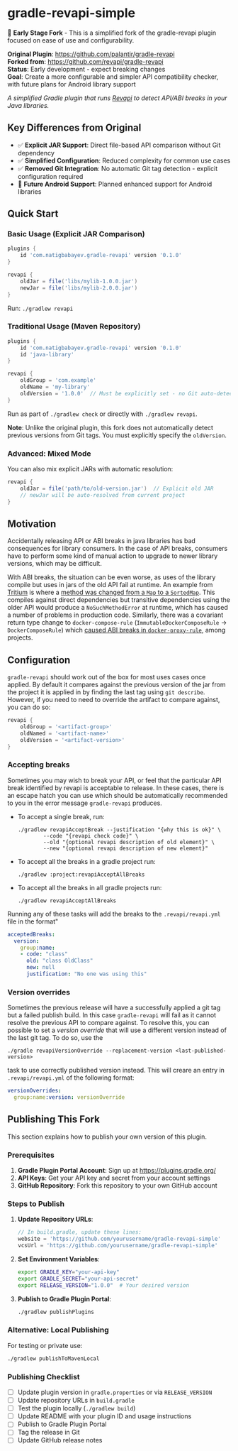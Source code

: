 # gradle-revapi-simple

🚧 **Early Stage Fork** - This is a simplified fork of the gradle-revapi plugin focused on ease of use and configurability.

**Original Plugin**: https://github.com/palantir/gradle-revapi  
**Forked from**: https://github.com/revapi/gradle-revapi  
**Status**: Early development - expect breaking changes  
**Goal**: Create a more configurable and simpler API compatibility checker, with future plans for Android library support

_A simplified Gradle plugin that runs [Revapi](https://revapi.org) to detect API/ABI breaks in your Java libraries._

## Key Differences from Original

- ✅ **Explicit JAR Support**: Direct file-based API comparison without Git dependency
- ✅ **Simplified Configuration**: Reduced complexity for common use cases  
- ✅ **Removed Git Integration**: No automatic Git tag detection - explicit configuration required
- 🚧 **Future Android Support**: Planned enhanced support for Android libraries

## Quick Start

### Basic Usage (Explicit JAR Comparison)

```gradle
plugins {
    id 'com.natigbabayev.gradle-revapi' version '0.1.0'
}

revapi {
    oldJar = file('libs/mylib-1.0.0.jar')
    newJar = file('libs/mylib-2.0.0.jar')
}
```

Run: `./gradlew revapi`

### Traditional Usage (Maven Repository)

```gradle
plugins {
    id 'com.natigbabayev.gradle-revapi' version '0.1.0'
    id 'java-library'
}

revapi {
    oldGroup = 'com.example'
    oldName = 'my-library'
    oldVersion = '1.0.0'  // Must be explicitly set - no Git auto-detection
}
```

Run as part of `./gradlew check` or directly with `./gradlew revapi`.

**Note**: Unlike the original plugin, this fork does not automatically detect previous versions from Git tags. You must explicitly specify the `oldVersion`.

### Advanced: Mixed Mode

You can also mix explicit JARs with automatic resolution:

```gradle
revapi {
    oldJar = file('path/to/old-version.jar')  // Explicit old JAR
    // newJar will be auto-resolved from current project
}
```

## Motivation

Accidentally releasing API or ABI breaks in java libraries has bad consequences for library consumers.
In the case of API breaks, consumers have to perform some kind of manual action to upgrade to newer library
versions, which may be difficult.

With ABI breaks, the situation can be even worse, as uses of the library compile but uses in jars of the old API fail at
runtime. An example from [Tritium](https://github.com/palantir/tritium) is where a
[method was changed from a `Map` to a `SortedMap`](https://github.com/palantir/tritium/pull/272#issuecomment-496526307).
This compiles against direct dependencies but transitive dependencies using the older API
would produce a `NoSuchMethodError` at runtime, which has caused a number of problems in production code. Similarly,
there was a covariant return type change to `docker-compose-rule` (`ImmutableDockerComposeRule` -> `DockerComposeRule`)
which [caused ABI breaks in `docker-proxy-rule`](https://github.com/palantir/docker-proxy-rule/releases/tag/0.8.0),
among projects.

## Configuration

`gradle-revapi` should work out of the box for most uses cases once applied. By default it compares against the previous
version of the jar from the project it is applied in by finding the last tag using `git describe`. However, if you need
to need to override the artifact to compare against, you can do so:

```gradle
revapi {
    oldGroup = '<artifact-group>'
    oldNamed = '<artifact-name>'
    oldVersion = '<artifact-version>'
}
```

### Accepting breaks

Sometimes you may wish to break your API, or feel that the particular API break identified by revapi is acceptable to
release. In these cases, there is an escape hatch you can use which should be automatically recommended to you in the
error message `gradle-revapi` produces.

* To accept a single break, run:
  ```
  ./gradlew revapiAcceptBreak --justification "{why this is ok}" \
          --code "{revapi check code}" \
          --old "{optional revapi description of old element}" \
          --new "{optional revapi description of new element}"
  ```

* To accept all the breaks in a gradle project run:
  ```
  ./gradlew :project:revapiAcceptAllBreaks
  ```

* To accept all the breaks in all gradle projects run:
  ```
  ./gradlew revapiAcceptAllBreaks
  ```

Running any of these tasks will add the breaks to the `.revapi/revapi.yml` file in the format"

```yml
acceptedBreaks:
  version:
    group:name:
    - code: "class"
      old: "class OldClass"
      new: null
      justification: "No one was using this"
```

### Version overrides

Sometimes the previous release will have a successfully applied a git tag but a failed publish build. In this
case `gradle-revapi` will fail as it cannot resolve the previous API to compare against. To resolve this, you can
possible to set a *version override* that will use a different version instead of the last git tag. To do so,
use the

```
./gradle revapiVersionOverride --replacement-version <last-published-version>
```

task to use correctly published version instead. This will creare an entry in `.revapi/revapi.yml` of the following
format:

```yml
versionOverrides:
  group:name:version: versionOverride
```

## Publishing This Fork

This section explains how to publish your own version of this plugin.

### Prerequisites

1. **Gradle Plugin Portal Account**: Sign up at https://plugins.gradle.org/
2. **API Keys**: Get your API key and secret from your account settings
3. **GitHub Repository**: Fork this repository to your own GitHub account

### Steps to Publish

1. **Update Repository URLs**: 
   ```gradle
   // In build.gradle, update these lines:
   website = 'https://github.com/yourusername/gradle-revapi-simple'
   vcsUrl = 'https://github.com/yourusername/gradle-revapi-simple'
   ```

2. **Set Environment Variables**:
   ```bash
   export GRADLE_KEY="your-api-key"
   export GRADLE_SECRET="your-api-secret"
   export RELEASE_VERSION="1.0.0"  # Your desired version
   ```

3. **Publish to Gradle Plugin Portal**:
   ```bash
   ./gradlew publishPlugins
   ```

### Alternative: Local Publishing

For testing or private use:
```bash
./gradlew publishToMavenLocal
```

### Publishing Checklist

- [ ] Update plugin version in `gradle.properties` or via `RELEASE_VERSION`
- [ ] Update repository URLs in `build.gradle`
- [ ] Test the plugin locally (`./gradlew build`)
- [ ] Update README with your plugin ID and usage instructions
- [ ] Publish to Gradle Plugin Portal
- [ ] Tag the release in Git
- [ ] Update GitHub release notes
